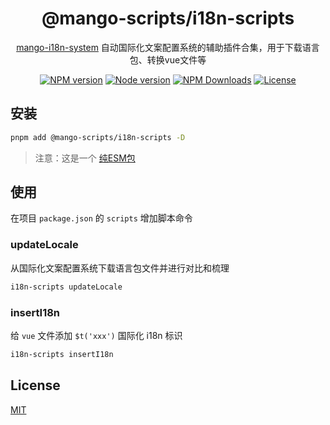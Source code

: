 <h1 align="center">
@mango-scripts/i18n-scripts
</h1>
<p align="center">
<a href="https://github.com/AlbertLin0923/mango-i18n-system" target="__blank" rel="noopener noreferrer">mango-i18n-system</a> 自动国际化文案配置系统的辅助插件合集，用于下载语言包、转换vue文件等
<p>
<p align="center">
<a href="https://www.npmjs.com/package/@mango-scripts/i18n-scripts" target="__blank" rel="noopener noreferrer"><img src="https://img.shields.io/npm/v/@mango-scripts/i18n-scripts?label=" alt="NPM version"></a>
<a href="https://www.npmjs.com/package/@mango-scripts/i18n-scripts" target="__blank" rel="noopener noreferrer"><img src="https://img.shields.io/node/v/@mango-scripts/i18n-scripts" alt="Node version"></a>
<a href="https://www.npmjs.com/package/@mango-scripts/i18n-scripts" target="__blank" rel="noopener noreferrer"><img alt="NPM Downloads" src="https://img.shields.io/npm/dt/@mango-scripts/i18n-scripts"></a>
<a href="./LICENSE" target="__blank" rel="noopener noreferrer"><img alt="License" src="https://img.shields.io/github/license/Albertlin0923/mango-scripts"></a>
</p>

## 安装

```bash
pnpm add @mango-scripts/i18n-scripts -D
```

> 注意：这是一个 [纯ESM包](https://gist.github.com/sindresorhus/a39789f98801d908bbc7ff3ecc99d99c#pure-esm-package)

## 使用

在项目 `package.json` 的 `scripts` 增加脚本命令

### updateLocale

从国际化文案配置系统下载语言包文件并进行对比和梳理

```bash
i18n-scripts updateLocale
```

### insertI18n

给 `vue` 文件添加 `$t('xxx')` 国际化 i18n 标识

```bash
i18n-scripts insertI18n
```

## License

[MIT](./LICENSE)
